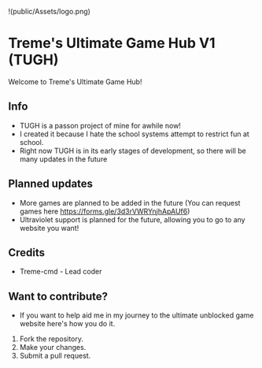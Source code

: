 !(public/Assets/logo.png)
# Treme's Ultimate Game Hub V1 (TUGH)

Welcome to Treme's Ultimate Game Hub!

## Info

- TUGH is a passon project of mine for awhile now! 
- I created it because I hate the school systems attempt to restrict fun at school.
- Right now TUGH is in its early stages of development, so there will be many updates in the future


## Planned updates

- More games are planned to be added in the future (You can request games here https://forms.gle/3d3rVWRYnjhApAUf6)
- Ultraviolet support is planned for the future, allowing you to go to any website you want!

## Credits

- Treme-cmd - Lead coder

## Want to contribute?

- If you want to help aid me in my journey to the ultimate unblocked game website here's how you do it.
1. Fork the repository.
2. Make your changes.
3. Submit a pull request.
